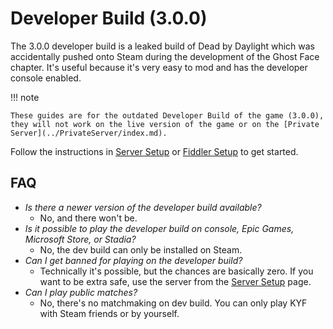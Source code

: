 # Developer Build (3.0.0)

The 3.0.0 developer build is a leaked build of Dead by Daylight which was accidentally pushed onto Steam during the development of the Ghost Face chapter. It's useful because it's very easy to mod and has the developer console enabled.

!!! note

    These guides are for the outdated Developer Build of the game (3.0.0), they will not work on the live version of the game or on the [Private Server](../PrivateServer/index.md).

Follow the instructions in [Server Setup](Server/Setup.md) or [Fiddler Setup](FiddlerSetup.md) to get started.

## FAQ

- *Is there a newer version of the developer build available?*
    - No, and there won't be.
- *Is it possible to play the developer build on console, Epic Games, Microsoft Store, or Stadia?*
    - No, the dev build can only be installed on Steam.
- *Can I get banned for playing on the developer build?*
    - Technically it's possible, but the chances are basically zero. If you want to be extra safe, use the server from the [Server Setup](Server/Setup.md) page.
- *Can I play public matches?*
    - No, there's no matchmaking on dev build. You can only play KYF with Steam friends or by yourself.